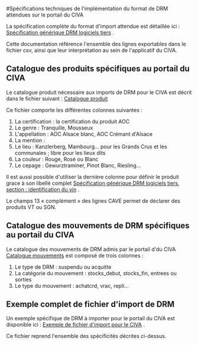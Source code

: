 #Spécifications techniques de l'implémentation du format de DRM attendues sur le portail du CIVA

La spécification complète du format d'import attendue est détaillée ici : [Spécification générique DRM logiciels tiers](https://github.com/24eme/mutualisation-douane/blob/master/logiciels-tiers/edi/speficication_technique.md) .

Cette documentation référence l'ensemble des lignes exportables dans le fichier csv, ainsi que leur interprétation au sein de l'applicatif du CIVA.

## Catalogue des produits spécifiques au portail du CIVA

Le catalogue produit nécessaire aux imports de DRM pour le CIVA est décrit dans le fichier suivant : [Catalogue produit](catalogue_produits.csv)

Ce fichier comporte les différentes colonnes suivantes :

1. La certification : la certification du produit AOC
2. Le genre : Tranquille, Mousseux
3. L'appellation : AOC Alsace blanc, AOC Crémant d'Alsace
4. La mention :
5. Le lieu : Kanzlerberg, Mambourg... pour les Grands Crus et les communales ; libre pour les lieux dits
6. La couleur : Rouge, Rosé ou Blanc
7. Le cepage : Gewurztraminer, Pinot Blanc, Riesling...

Il est aussi possible d'utiliser la dernière colonne pour définir le produit grace à son libellé complet [Spécification générique DRM logiciels tiers, section : identification du vin](https://github.com/24eme/mutualisation-douane/blob/master/logiciels-tiers/edi/speficication_technique.md#description-des-lignes-cave) .

Le champs 13 « complément » des lignes CAVE permet de déclarer des produits VT ou SGN.

## Catalogue des mouvements de DRM spécifiques au portail du CIVA

Le catalogue des mouvements de DRM admis par le portail d'du CIVA  [Catalogue mouvements](catalogue_mouvements.csv) est composé de trois colonnes :

1. Le type de DRM : suspendu ou acquitte
2. La catégorie du mouvement : stocks_debut, stocks_fin, entrees ou sorties
3. Le type du mouvement : achatcrd, vrac, repli...

## Exemple complet de fichier d'import de DRM

Un exemple spécifique de DRM à importer pour le portail du CIVA est disponible ici : [Exemple de fichier d'import pour le CIVA](exemple_export_drm.csv) .

Ce fichier reprend l'ensemble des spécificités décrites ci-dessus.
